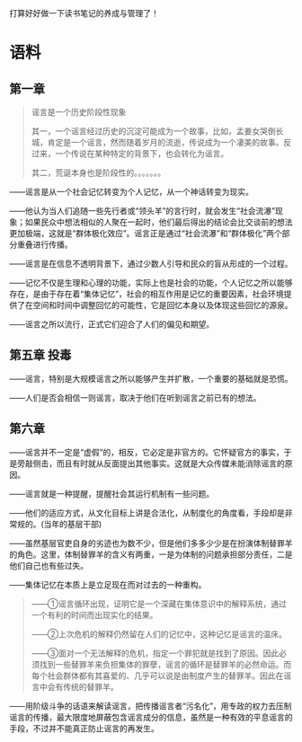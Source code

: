 打算好好做一下读书笔记的养成与管理了！



# 语料

## 第一章

> 谣言是一个历史阶段性现象
>
> 其一，一个谣言经过历史的沉淀可能成为一个故事，比如，孟姜女哭倒长城，肯定是一个谣言，然而随着岁月的流逝，传说成为一个凄美的故事。反过来，一个传说在某种特定的背景下，也会转化为谣言。
>
> 其二，荒诞本身也是阶段性的。。。。。。。

——谣言是从一个社会记忆转变为个人记忆，从一个神话转变为现实。

——他认为当人们追随一些先行者或“领头羊”的言行时，就会发生“社会流瀑”现象；如果民众中想法相似的人聚在一起时，他们最后得出的结论会比交谈前的想法更加极端，这就是“群体极化效应”。谣言正是通过“社会流瀑”和“群体极化”两个部分重叠进行传播。

——谣言是在信息不透明背景下，通过少数人引导和民众的盲从形成的一个过程。

——记忆不仅是生理和心理的功能，实际上也是社会的功能，个人记忆之所以能够存在，是由于存在着“集体记忆”，社会的相互作用是记忆的重要因素，社会环境提供了在空间和时间中调整回忆的可能性，它是回忆本身以及体现这些回忆的源泉。

——谣言之所以流行，正式它们迎合了人们的偏见和期望。



## 第五章 投毒

——谣言，特别是大规模谣言之所以能够产生并扩散，一个重要的基础就是恐慌。

——人们是否会相信一则谣言，取决于他们在听到谣言之前已有的想法。

## 第六章

——谣言并不一定是“虚假”的，相反，它必定是非官方的。它怀疑官方的事实，于是旁敲侧击，而且有时就从反面提出其他事实。这就是大众传媒未能消除谣言的原因。

——谣言就是一种提醒，提醒社会其运行机制有一些问题。

——他们的适应方式，从文化目标上讲是合法化，从制度化的角度看，手段却是非常规的。(当年的基层干部)

——虽然基层官吏自身的劣迹也为数不少，但是他们多多少少是在扮演体制替罪羊的角色。这里，体制替罪羊的含义有两重，一是为体制的问题承担部分责任，二是他们自己也有些过失。

——集体记忆在本质上是立足现在而对过去的一种重构。

> ——①谣言循环出现，证明它是一个深藏在集体意识中的解释系统，通过一个有利的时间而出现实化的结果。
>
> ——②上次危机的解释仍然留在人们的记忆中，这种记忆是谣言的温床。
>
> ——③面对一个无法解释的危机，指定一个罪犯就是找到了原因。因此必须找到一些替罪羊来负担集体的罪孽，谣言的循环是替罪羊的必然命运。而每个社会群体都有其喜爱的、几乎可以说是由制度产生的替罪羊。因此在谣言中会有传统的替罪羊。

——用阶级斗争的话语来解读谣言，把传播谣言者“污名化”，用专政的权力去压制谣言的传播，最大限度地屏蔽包含谣言成分的信息，虽然是一种有效的平息谣言的手段，不过并不能真正防止谣言的再发生。





